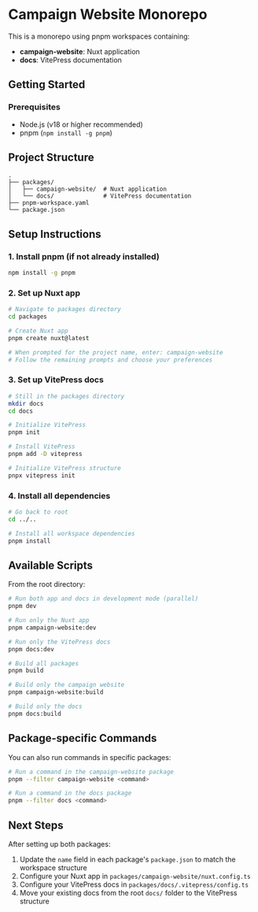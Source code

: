 # Campaign Website Monorepo

This is a monorepo using pnpm workspaces containing:

- **campaign-website**: Nuxt application
- **docs**: VitePress documentation

## Getting Started

### Prerequisites

- Node.js (v18 or higher recommended)
- pnpm (`npm install -g pnpm`)

## Project Structure

```
.
├── packages/
│   ├── campaign-website/  # Nuxt application
│   └── docs/              # VitePress documentation
├── pnpm-workspace.yaml
└── package.json
```

## Setup Instructions

### 1. Install pnpm (if not already installed)

```bash
npm install -g pnpm
```

### 2. Set up Nuxt app

```bash
# Navigate to packages directory
cd packages

# Create Nuxt app
pnpm create nuxt@latest

# When prompted for the project name, enter: campaign-website
# Follow the remaining prompts and choose your preferences
```

### 3. Set up VitePress docs

```bash
# Still in the packages directory
mkdir docs
cd docs

# Initialize VitePress
pnpm init

# Install VitePress
pnpm add -D vitepress

# Initialize VitePress structure
pnpx vitepress init
```

### 4. Install all dependencies

```bash
# Go back to root
cd ../..

# Install all workspace dependencies
pnpm install
```

## Available Scripts

From the root directory:

```bash
# Run both app and docs in development mode (parallel)
pnpm dev

# Run only the Nuxt app
pnpm campaign-website:dev

# Run only the VitePress docs
pnpm docs:dev

# Build all packages
pnpm build

# Build only the campaign website
pnpm campaign-website:build

# Build only the docs
pnpm docs:build
```

## Package-specific Commands

You can also run commands in specific packages:

```bash
# Run a command in the campaign-website package
pnpm --filter campaign-website <command>

# Run a command in the docs package
pnpm --filter docs <command>
```

## Next Steps

After setting up both packages:

1. Update the `name` field in each package's `package.json` to match the workspace structure
2. Configure your Nuxt app in `packages/campaign-website/nuxt.config.ts`
3. Configure your VitePress docs in `packages/docs/.vitepress/config.ts`
4. Move your existing docs from the root `docs/` folder to the VitePress structure
